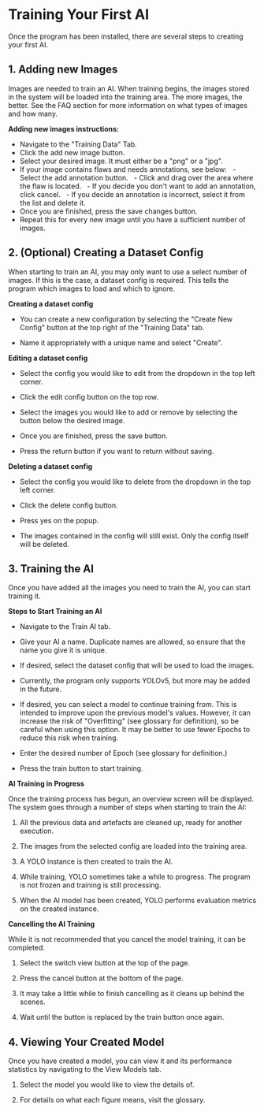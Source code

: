 # Training Your First AI

Once the program has been installed, there are several steps to creating your first AI.

## 1. Adding new Images

Images are needed to train an AI. When training begins, the images stored in the system will be loaded into the training area. The more images, the better. See the FAQ section for more information on what types of images and how many.

**Adding new images instructions:**

- Navigate to the "Training Data" Tab.
- Click the add new image button.
- Select your desired image. It must either be a "png" or a "jpg".
- If your image contains flaws and needs annotations, see below:
  - Select the add annotation button. 
  - Click and drag over the area where the flaw is located.
  - If you decide you don't want to add an annotation, click cancel.
  - If you decide an annotation is incorrect, select it from the list and delete it.
- Once you are finished, press the save changes button.
- Repeat this for every new image until you have a sufficient number of images.

## 2. (Optional) Creating a Dataset Config

When starting to train an AI, you may only want to use a select number of images. If this is the case, a dataset config is required. This tells the program which images to load and which to ignore.

**Creating a dataset config**

- You can create a new configuration by selecting the "Create New Config" button at the top right of the "Training Data" tab.

- Name it appropriately with a unique name and select "Create".

**Editing a dataset config**

- Select the config you would like to edit from the dropdown in the top left corner.

- Click the edit config button on the top row.

- Select the images you would like to add or remove by selecting the button below the desired image.

- Once you are finished, press the save button.

- Press the return button if you want to return without saving.

**Deleting a dataset config**

- Select the config you would like to delete from the dropdown in the top left corner.

- Click the delete config button.

- Press yes on the popup.

- The images contained in the config will still exist. Only the config itself will be deleted.

## 3. Training the AI

Once you have added all the images you need to train the AI, you can start training it.

**Steps to Start Training an AI**

- Navigate to the Train AI tab.

- Give your AI a name. Duplicate names are allowed, so ensure that the name you give it is unique.

- If desired, select the dataset config that will be used to load the images.

- Currently, the program only supports YOLOv5, but more may be added in the future.

- If desired, you can select a model to continue training from. This is intended to improve upon the previous model's values. However, it can increase the risk of "Overfitting" (see glossary for definition), so be careful when using this option. It may be better to use fewer Epochs to reduce this risk when training.

- Enter the desired number of Epoch (see glossary for definition.)

- Press the train button to start training.

**AI Training in Progress**

Once the training process has begun, an overview screen will be displayed. The system goes through a number of steps when starting to train the AI:

1. All the previous data and artefacts are cleaned up, ready for another execution.

2. The images from the selected config are loaded into the training area.

3. A YOLO instance is then created to train the AI.

4. While training, YOLO sometimes take a while to progress. The program is not frozen and training is still processing.

5. When the AI model has been created, YOLO performs evaluation metrics on the created instance.

**Cancelling the AI Training**

While it is not recommended that you cancel the model training, it can be completed.

1. Select the switch view button at the top of the page.

2. Press the cancel button at the bottom of the page.

3. It may take a little while to finish cancelling as it cleans up behind the scenes.

4. Wait until the button is replaced by the train button once again.

## 4. Viewing Your Created Model

Once you have created a model, you can view it and its performance statistics by navigating to the View Models tab.

1. Select the model you would like to view the details of.

2. For details on what each figure means, visit the glossary.